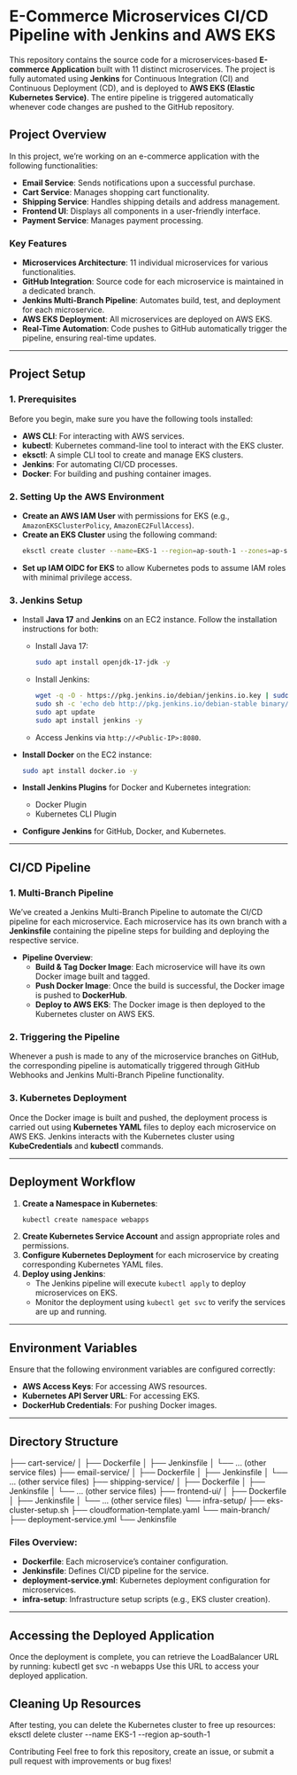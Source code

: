 # **E-Commerce Microservices CI/CD Pipeline with Jenkins and AWS EKS**

This repository contains the source code for a microservices-based **E-commerce Application** built with 11 distinct microservices. The project is fully automated using **Jenkins** for Continuous Integration (CI) and Continuous Deployment (CD), and is deployed to **AWS EKS (Elastic Kubernetes Service)**. The entire pipeline is triggered automatically whenever code changes are pushed to the GitHub repository.

## **Project Overview**

In this project, we’re working on an e-commerce application with the following functionalities:

- **Email Service**: Sends notifications upon a successful purchase.
- **Cart Service**: Manages shopping cart functionality.
- **Shipping Service**: Handles shipping details and address management.
- **Frontend UI**: Displays all components in a user-friendly interface.
- **Payment Service**: Manages payment processing.

### **Key Features**
- **Microservices Architecture**: 11 individual microservices for various functionalities.
- **GitHub Integration**: Source code for each microservice is maintained in a dedicated branch.
- **Jenkins Multi-Branch Pipeline**: Automates build, test, and deployment for each microservice.
- **AWS EKS Deployment**: All microservices are deployed on AWS EKS.
- **Real-Time Automation**: Code pushes to GitHub automatically trigger the pipeline, ensuring real-time updates.

---

## **Project Setup**

### **1. Prerequisites**

Before you begin, make sure you have the following tools installed:

- **AWS CLI**: For interacting with AWS services.
- **kubectl**: Kubernetes command-line tool to interact with the EKS cluster.
- **eksctl**: A simple CLI tool to create and manage EKS clusters.
- **Jenkins**: For automating CI/CD processes.
- **Docker**: For building and pushing container images.

### **2. Setting Up the AWS Environment**

- **Create an AWS IAM User** with permissions for EKS (e.g., `AmazonEKSClusterPolicy`, `AmazonEC2FullAccess`).
- **Create an EKS Cluster** using the following command:
    ```bash
    eksctl create cluster --name=EKS-1 --region=ap-south-1 --zones=ap-south-1a,ap-south-1b --without-nodegroup
    ```
- **Set up IAM OIDC for EKS** to allow Kubernetes pods to assume IAM roles with minimal privilege access.

### **3. Jenkins Setup**

- Install **Java 17** and **Jenkins** on an EC2 instance. Follow the installation instructions for both:
    - Install Java 17:
      ```bash
      sudo apt install openjdk-17-jdk -y
      ```
    - Install Jenkins:
      ```bash
      wget -q -O - https://pkg.jenkins.io/debian/jenkins.io.key | sudo apt-key add -
      sudo sh -c 'echo deb http://pkg.jenkins.io/debian-stable binary/ > /etc/apt/sources.list.d/jenkins.list'
      sudo apt update
      sudo apt install jenkins -y
      ```
    - Access Jenkins via `http://<Public-IP>:8080`.
  
- **Install Docker** on the EC2 instance:
    ```bash
    sudo apt install docker.io -y
    ```
  
- **Install Jenkins Plugins** for Docker and Kubernetes integration:
    - Docker Plugin
    - Kubernetes CLI Plugin
  
- **Configure Jenkins** for GitHub, Docker, and Kubernetes.

---

## **CI/CD Pipeline**

### **1. Multi-Branch Pipeline**

We’ve created a Jenkins Multi-Branch Pipeline to automate the CI/CD pipeline for each microservice. Each microservice has its own branch with a **Jenkinsfile** containing the pipeline steps for building and deploying the respective service.

- **Pipeline Overview**:
    - **Build & Tag Docker Image**: Each microservice will have its own Docker image built and tagged.
    - **Push Docker Image**: Once the build is successful, the Docker image is pushed to **DockerHub**.
    - **Deploy to AWS EKS**: The Docker image is then deployed to the Kubernetes cluster on AWS EKS.

### **2. Triggering the Pipeline**

Whenever a push is made to any of the microservice branches on GitHub, the corresponding pipeline is automatically triggered through GitHub Webhooks and Jenkins Multi-Branch Pipeline functionality.

### **3. Kubernetes Deployment**

Once the Docker image is built and pushed, the deployment process is carried out using **Kubernetes YAML** files to deploy each microservice on AWS EKS. Jenkins interacts with the Kubernetes cluster using **KubeCredentials** and **kubectl** commands.

---

## **Deployment Workflow**

1. **Create a Namespace in Kubernetes**:
    ```bash
    kubectl create namespace webapps
    ```
2. **Create Kubernetes Service Account** and assign appropriate roles and permissions.
3. **Configure Kubernetes Deployment** for each microservice by creating corresponding Kubernetes YAML files.
4. **Deploy using Jenkins**:
    - The Jenkins pipeline will execute `kubectl apply` to deploy microservices on EKS.
    - Monitor the deployment using `kubectl get svc` to verify the services are up and running.

---

## **Environment Variables**

Ensure that the following environment variables are configured correctly:

- **AWS Access Keys**: For accessing AWS resources.
- **Kubernetes API Server URL**: For accessing EKS.
- **DockerHub Credentials**: For pushing Docker images.

---

## **Directory Structure**

├── cart-service/
│ ├── Dockerfile
│ ├── Jenkinsfile
│ └── ... (other service files)
├── email-service/
│ ├── Dockerfile
│ ├── Jenkinsfile
│ └── ... (other service files)
├── shipping-service/
│ ├── Dockerfile
│ ├── Jenkinsfile
│ └── ... (other service files)
├── frontend-ui/
│ ├── Dockerfile
│ ├── Jenkinsfile
│ └── ... (other service files)
└── infra-setup/
├── eks-cluster-setup.sh
├── cloudformation-template.yaml
└── main-branch/
├── deployment-service.yml
└── Jenkinsfile


### **Files Overview**:
- **Dockerfile**: Each microservice’s container configuration.
- **Jenkinsfile**: Defines CI/CD pipeline for the service.
- **deployment-service.yml**: Kubernetes deployment configuration for microservices.
- **infra-setup**: Infrastructure setup scripts (e.g., EKS cluster creation).

---

## **Accessing the Deployed Application**

Once the deployment is complete, you can retrieve the LoadBalancer URL by running:
kubectl get svc -n webapps
Use this URL to access your deployed application.

## **Cleaning Up Resources**
After testing, you can delete the Kubernetes cluster to free up resources:
eksctl delete cluster --name EKS-1 --region ap-south-1

Contributing
Feel free to fork this repository, create an issue, or submit a pull request with improvements or bug fixes!


